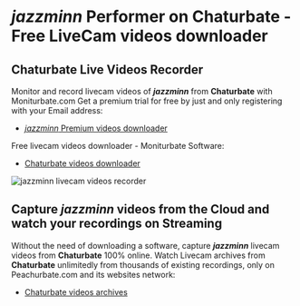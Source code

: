 # _jazzminn_ Performer on Chaturbate - Free LiveCam videos downloader

## Chaturbate Live Videos Recorder

Monitor and record livecam videos of **_jazzminn_** from **Chaturbate** with Moniturbate.com
Get a premium trial for free by just and only registering with your Email address:
* [_jazzminn_ Premium videos downloader](https://moniturbate.com/request-demo-licence-key.html)

Free livecam videos downloader - Moniturbate Software:
* [Chaturbate videos downloader](https://moniturbate.com/moniturbate-download-software.html)

![_jazzminn_ livecam videos recorder](https://peachurnet.com/templates/moniturbate-software.png)


## Capture _jazzminn_ videos from the Cloud and watch your recordings on Streaming

Without the need of downloading a software, capture **_jazzminn_** livecam videos from **Chaturbate** 100% online.
Watch Livecam archives from **Chaturbate** unlimitedly from thousands of existing recordings, only on Peachurbate.com and its websites network:
* [Chaturbate videos archives](https://peachurnet.com/)